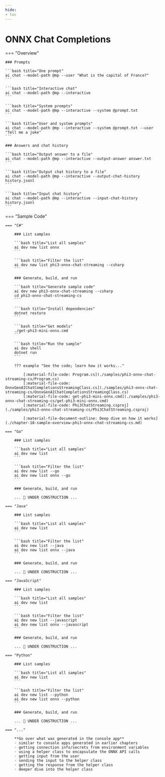 ```yaml
---
hide:
- toc
---
```

# ONNX Chat Completions

=== "Overview"

    ### Prompts

    ```bash title="One prompt"
    ai chat --model-path @mp --user "What is the capital of France?"
    ```

    ```bash title="Interactive chat"
    ai chat --model-path @mp --interactive
    ```

    ```bash title="System prompts"
    ai chat --model-path @mp --interactive --system @prompt.txt
    ```

    ```bash title="User and system prompts"
    ai chat --model-path @mp --interactive --system @prompt.txt --user "Tell me a joke"
    ```

    ### Answers and chat history

    ```bash title="Output answer to a file"
    ai chat --model-path @mp --interactive --output-answer answer.txt
    ```

    ```bash title="Output chat history to a file"
    ai chat --model-path @mp --interactive --output-chat-history history.jsonl
    ```

    ```bash title="Input chat history"
    ai chat --model-path @mp --interactive --input-chat-history history.jsonl
    ```

=== "Sample Code"

    === "C#"

        ### List samples

        ```bash title="List all samples"
        ai dev new list onnx
        ```

        ```bash title="Filter the list"
        ai dev new list phi3-onnx-chat-streaming --csharp
        ```

        ### Generate, build, and run

        ```bash title="Generate sample code"
        ai dev new phi3-onnx-chat-streaming --csharp
        cd phi3-onnx-chat-streaming-cs
        ```

        ```bash title="Install dependencies"
        dotnet restore
        ```

        ```bash title="Get models"
        ./get-phi3-mini-onnx.cmd
        ```

        ```bash title="Run the sample"
        ai dev shell
        dotnet run
        ```

        ??? example "See the code; learn how it works..."

            [:material-file-code: Program.cs](./samples/phi3-onnx-chat-streaming-cs/Program.cs)  
            [:material-file-code: OnnxGenAIChatCompletionsStreamingClass.cs](./samples/phi3-onnx-chat-streaming-cs/OnnxGenAIChatCompletionsStreamingClass.cs)  
            [:material-file-code: get-phi3-mini-onnx.cmd](./samples/phi3-onnx-chat-streaming-cs/get-phi3-mini-onnx.cmd)  
            [:material-file-code: Phi3ChatStreaming.csproj](./samples/phi3-onnx-chat-streaming-cs/Phi3ChatStreaming.csproj)  

            [:material-file-document-outline: Deep dive on how it works](./chapter-18-sample-overview-phi3-onnx-chat-streaming-cs.md)  

    === "Go"

        ### List samples

        ```bash title="List all samples"
        ai dev new list
        ```

        ```bash title="Filter the list"
        ai dev new list --go
        ai dev new list onnx --go
        ```

        ### Generate, build, and run

        ... 🚧 UNDER CONSTRUCTION ...  

    === "Java"

        ### List samples

        ```bash title="List all samples"
        ai dev new list
        ```

        ```bash title="Filter the list"
        ai dev new list --java
        ai dev new list onnx --java
        ```

        ### Generate, build, and run

        ... 🚧 UNDER CONSTRUCTION ...  

    === "JavaScript"

        ### List samples

        ```bash title="List all samples"
        ai dev new list
        ```

        ```bash title="Filter the list"
        ai dev new list --javascript
        ai dev new list onnx --javascript
        ```

        ### Generate, build, and run

        ... 🚧 UNDER CONSTRUCTION ...  

    === "Python"

        ### List samples

        ```bash title="List all samples"
        ai dev new list
        ```

        ```bash title="Filter the list"
        ai dev new list --python
        ai dev new list onnx --python
        ```

        ### Generate, build, and run

        ... 🚧 UNDER CONSTRUCTION ...  

    === "..."

        **Go over what was generated in the console app**  
        ◦ similar to console apps generated in earlier chapters  
        ◦ getting connection info/secrets from environment variables  
        ◦ using a helper class to encapsulate the ONNX API calls  
        ◦ getting input from the user  
        ◦ sending the input to the helper class  
        ◦ getting the response from the helper class  
        ◦ deeper dive into the helper class  
